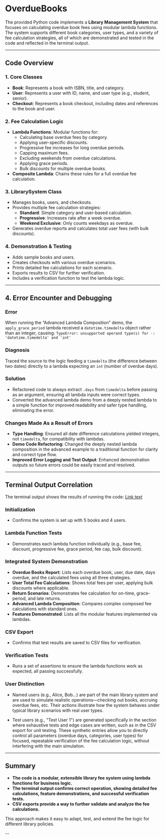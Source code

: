# OverdueBooks

The provided Python code implements a **Library Management System** that focuses on calculating overdue book fees using modular lambda functions. The system supports different book categories, user types, and a variety of fee calculation strategies, all of which are demonstrated and tested in the code and reflected in the terminal output.

---

## Code Overview

### 1. Core Classes

- **Book**: Represents a book with ISBN, title, and category.
- **User**: Represents a user with ID, name, and user type (e.g., student, senior).
- **Checkout**: Represents a book checkout, including dates and references to the book and user.

### 2. Fee Calculation Logic

- **Lambda Functions**: Modular functions for:
  - Calculating base overdue fees by category.
  - Applying user-specific discounts.
  - Progressive fee increases for long overdue periods.
  - Capping maximum fees.
  - Excluding weekends from overdue calculations.
  - Applying grace periods.
  - Bulk discounts for multiple overdue books.
- **Composite Lambda**: Chains these rules for a full overdue fee calculation.

### 3. LibrarySystem Class

- Manages books, users, and checkouts.
- Provides multiple fee calculation strategies:
  - **Standard**: Simple category and user-based calculation.
  - **Progressive**: Increases rate after a week overdue.
  - **Weekend Exclusive**: Only counts weekdays as overdue.
- Generates overdue reports and calculates total user fees (with bulk discounts).

### 4. Demonstration & Testing

- Adds sample books and users.
- Creates checkouts with various overdue scenarios.
- Prints detailed fee calculations for each scenario.
- Exports results to CSV for further verification.
- Includes a verification function to test the lambda logic.

---

## 4. Error Encounter and Debugging

### Error

When running the “Advanced Lambda Composition” demo, the `apply_grace_period` lambda received a `datetime.timedelta` object rather than an integer, causing: `TypeError: unsupported operand type(s) for -: 'datetime.timedelta' and 'int'`

### Diagnosis

Traced the source to the logic feeding a `timedelta` (the difference between two dates) directly to a lambda expecting an `int` (number of overdue days).

### Solution

- Refactored code to always extract `.days` from `timedelta` before passing as an argument, ensuring all lambda inputs were correct types.
- Converted the advanced lambda demo from a deeply nested lambda to a simple function for improved readability and safer type handling, eliminating the error.

### Changes Made As a Result of Errors

- **Type Handling**: Ensured all date difference calculations yielded integers, not `timedelta`, for compatibility with lambdas.
- **Demo Code Refactoring**: Changed the deeply nested lambda composition in the advanced example to a traditional function for clarity and correct type flow.
- **Improved Error Logging and Test Output**: Enhanced demonstration outputs so future errors could be easily traced and resolved.

---

## Terminal Output Correlation

The terminal output shows the results of running the code: [Link text](Terminal%20Output.txt)

### Initialization

- Confirms the system is set up with 5 books and 4 users.

### Lambda Function Tests

- Demonstrates each lambda function individually (e.g., base fee, discount, progressive fee, grace period, fee cap, bulk discount).

### Integrated System Demonstration

- **Overdue Books Report**: Lists each overdue book, user, due date, days overdue, and the calculated fees using all three strategies.
- **User Total Fee Calculations**: Shows total fees per user, applying bulk discounts where applicable.
- **Return Scenarios**: Demonstrates fee calculation for on-time, grace-period, and late returns.
- **Advanced Lambda Composition**: Compares complex composed fee calculations with standard ones.
- **Features Demonstrated**: Lists all the modular features implemented via lambdas.

### CSV Export

- Confirms that test results are saved to CSV files for verification.

### Verification Tests

- Runs a set of assertions to ensure the lambda functions work as expected, all passing successfully.

### User Distinction

- Named users (e.g., Alice, Bob...) are part of the main library system and are used to simulate realistic operations—checking out books, accruing overdue fees, etc. Their actions illustrate how the system behaves under typical library scenarios with real user types.

- Test users (e.g., "Test User 1") are generated specifically in the section where exhaustive tests and edge cases are written, such as in the CSV export for unit testing. These synthetic entries allow you to directly control all parameters (overdue days, categories, user types) for focused, repeatable verification of the fee calculation logic, without interfering with the main simulation.

---

## Summary

- **The code is a modular, extensible library fee system using lambda functions for business logic.**
- **The terminal output confirms correct operation, showing detailed fee calculations, feature demonstrations, and successful verification tests.**
- **CSV exports provide a way to further validate and analyze the fee calculations.**

This approach makes it easy to adapt, test, and extend the fee logic for different library policies.

--
